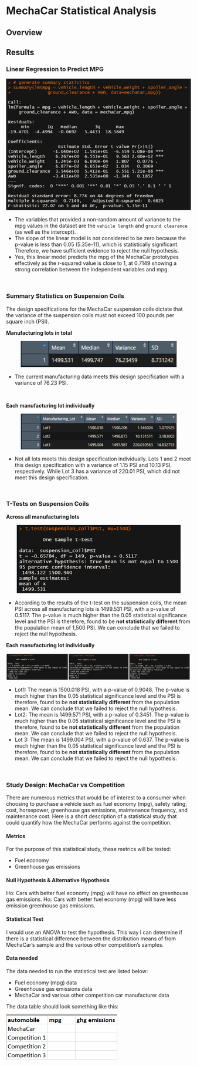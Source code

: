 # MechaCar Statistical Analysis
## Overview


## Results
### Linear Regression to Predict MPG

<p align="center"><img src="resources/deliverable1.png"></p>

- The variables that provided a non-random amount of variance to the mpg values in the dataset are the `vehicle length` and `ground clearance` (as well as the intercept).
- The slope of the linear model is not considered to be zero because the p-value is less than 0.05 (5.35e-11), which is statistically significant. Therefore, we have sufficient evidence to reject the null hypothesis.
- Yes, this linear model predicts the mpg of the MechaCar prototypes effectively as the r-squared value is close to 1, at 0.7149 showing a strong correlation between the independent variables and mpg.  
<br>

### Summary Statistics on Suspension Coils
The design specifications for the MechaCar suspension coils dictate that the variance of the suspension coils must not exceed 100 pounds per square inch (PSI). 

**Manufacturing lots in total**
<p align="center"><img src="resources/total_summary.png" width="425"></p>

- The current manufacturing data meets this design specification with a variance of 76.23 PSI.<br>
<br>

**Each manufacturing lot individually**
<p align="center"><img src="resources/lot_summary.png" width="425"></p>

- Not all lots meets this design specification individually. Lots 1 and 2 meet this design specification with a variance of 1.15 PSI and 10.13 PSI, respectively. While Lot 3 has a variance of 220.01 PSI, which did not meet this design specification.
<br>

### T-Tests on Suspension Coils
**Across all manufacturing lots**
<p align="center"><img src="resources/pop_ttest.png"></p>

- According to the results of the t-test on the suspension coils, the mean PSI across all manufacturing lots is 1499.531 PSI, with a p-value of 0.5117. The p-value is much higher than the 0.05 statistical significance level and the PSI is therefore, found to be **not statistically different** from the population mean of 1,500 PSI. We can conclude that we failed to reject the null hypothesis.<br>

**Each manufacturing lot individually**
<p align="center"><img src="resources/lot_ttests.png"></p>

- Lot1: The mean is 1500.018 PSI, with a p-value of 0.9048. The p-value is much higher than the 0.05 statistical significance level and the PSI is therefore, found to be **not statistically different** from the population mean. We can conclude that we failed to reject the null hypothesis.<br>
- Lot2: The mean is 1499.571 PSI, with a p-value of 0.3451. The p-value is much higher than the 0.05 statistical significance level and the PSI is therefore, found to be **not statistically different** from the population mean. We can conclude that we failed to reject the null hypothesis.<br>
- Lot 3: The mean is 1499.004 PSI, with a p-value of 0.637. The p-value is much higher than the 0.05 statistical significance level and the PSI is therefore, found to be **not statistically different** from the population mean. We can conclude that we failed to reject the null hypothesis.
<br>

### Study Design: MechaCar vs Competition
There are numerous metrics that would be of interest to a consumer when choosing to purchase a vehicle such as fuel economy (mpg), safety rating, cost, horsepower, greenhouse gas emissions, maintenance frequency, and maintenance cost. Here is a short description of a statistical study that could quantify how the MechaCar performs against the competition. 

#### Metrics
For the purpose of this statistical study, these metrics will be tested:
- Fuel economy
- Greenhouse gas emissions

#### Null Hypothesis & Alternative Hypothesis
Ho: Cars with better fuel economy (mpg) will have no effect on greenhouse gas emissions.
Hα: Cars with better fuel economy (mpg) will have less emission greenhouse gas emissions.

#### Statistical Test
I would use an ANOVA to test the hypothesis. This way I can determine if there is a statistical difference between the distribution means of from MechaCar’s sample and the various other competition’s samples.

#### Data needed
The data needed to run the statistical test are listed below:
-	Fuel economy (mpg) data
-	Greenhouse gas emissions data
-	MechaCar and various other competition car manufacturer data

The data table should look something like this:
<p align="left"><img src="resources/data_needed.png"></p>
